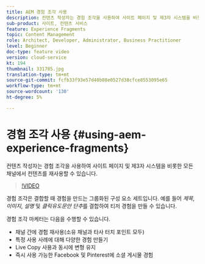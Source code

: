 ```yaml
---
title: AEM 경험 조각 사용
description: 컨텐츠 작성자는 경험 조각을 사용하여 사이트 페이지 및 제3자 시스템을 비롯한 모든 채널에서 컨텐츠를 재사용할 수 있습니다.
sub-product: 사이트, 컨텐츠 서비스
feature: Experience Fragments
topic: Content Management
role: Architect, Developer, Administrator, Business Practitioner
level: Beginner
doc-type: feature video
version: cloud-service
kt: 194
thumbnail: 331785.jpg
translation-type: tm+mt
source-git-commit: fcfb33f93e57d40b08e0527d38cfce8553095e65
workflow-type: tm+mt
source-wordcount: '130'
ht-degree: 5%

---
```



# 경험 조각 사용 {#using-aem-experience-fragments}

컨텐츠 작성자는 경험 조각을 사용하여 사이트 페이지 및 제3자 시스템을 비롯한 모든 채널에서 컨텐츠를 재사용할 수 있습니다.

>[!VIDEO](https://video.tv.adobe.com/v/331785/?quality=12&learn=on)

경험 조각은 결합할 때 경험을 만드는 그룹화된 구성 요소 세트입니다. 예를 들어 *제목*, *이미지*, *설명* 및 *클릭유도문안 단추*&#x200B;를 결합하여 티저 경험을 만들 수 있습니다.

경험 조각 마케터는 다음을 수행할 수 있습니다.

* 채널 간에 경험 재사용(소유 채널과 타사 터치 포인트 모두)
* 특정 사용 사례에 대해 다양한 경험 만들기
* Live Copy 사용과 동시에 변형 유지
* 즉시 사용 가능한 Facebook 및 Pinterest에 소셜 게시물 경험
